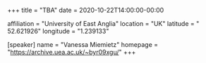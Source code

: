 +++
title = "TBA"
date = 2020-10-22T14:00:00-00:00

affiliation = "University of East Anglia"
location = "UK"
latitude = " 52.621926"
longitude = "1.239133"

[speaker]
  name = "Vanessa Miemietz"
  homepage = "https://archive.uea.ac.uk/~byr09xgu/"
+++
